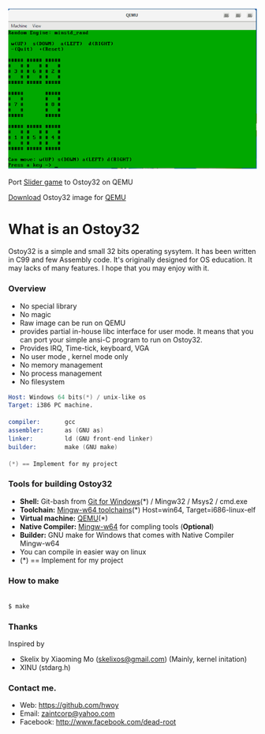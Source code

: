![](https://raw.githubusercontent.com/hwoy/Ostoy32/master/res/Ostoy32.png?raw=true)

Port [Slider game](https://github.com/hwoy/slider) to Ostoy32 on QEMU

[Download](https://raw.githubusercontent.com/hwoy/Ostoy32/master/img/Ostoy32.img) Ostoy32 image for [QEMU](https://www.qemu.org)

# What is an Ostoy32
Ostoy32 is a simple and small 32 bits operating sysytem. 
It has been written in C99 and few Assembly code. 
It's originally designed for OS education. 
It may lacks of many features. 
I hope that you may enjoy with it. 
 
### Overview
- No special library
- No magic
- Raw image can be run on QEMU
- provides partial in-house libc interface for user mode. It means that you can port your simple ansi-C program to run on Ostoy32.
- Provides IRQ, Time-tick, keyboard, VGA
- No user mode , kernel mode only
- No memory management
- No process management
- No filesystem


```s
Host: Windows 64 bits(*) / unix-like os 
Target: i386 PC machine.

compiler:       gcc
assembler:      as (GNU as)
linker:         ld (GNU front-end linker)
builder:        make (GNU make)

(*) == Implement for my project
```

### Tools for building Ostoy32

- **Shell:** Git-bash from  [Git for Windows](https://git-scm.com/download/win)(*) / Mingw32 / Msys2 / cmd.exe
- **Toolchain:** [Mingw-w64 toolchains](https://sourceforge.net/projects/mingw-w64/files/Toolchains%20targetting%20NonWin/vityan/linux-ubuntu-natty_i686-bin_x86_64-mingw_20101218_vityan.7z/download)(*) Host=win64, Target=i686-linux-elf
- **Virtual machine:** [QEMU](https://www.qemu.org)(*)
- **Native Compiler:** [Mingw-w64](https://sourceforge.net/projects/mingw-w64/files/Toolchains%20targetting%20Win64/Personal%20Builds/mingw-builds/) for compling tools (**Optional**)
- **Builder:** GNU make for Windows that comes with Native Compiler Mingw-w64
- You can compile in easier way on linux
- (*) == Implement for my project

### How to make

```sh

$ make

```

### Thanks
Inspired by

- Skelix by Xiaoming Mo (skelixos@gmail.com) (Mainly,  kernel initation)
- XINU (stdarg.h)

### Contact me. 
- Web: https://github.com/hwoy 
- Email: zaintcorp@yahoo.com 
- Facebook: http://www.facebook.com/dead-root 
